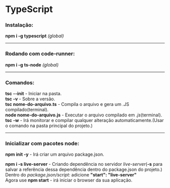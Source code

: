 # TypeScript

### Instalação:
**npm i -g typescript** *(global)*
***
### Rodando com code-runner:
**npm i -g ts-node** *(global)*
***
### Comandos:
**tsc --init** - Iniciar na pasta.<br>
**tsc -v** - Sobre a versão.<br>
 **tsc nome-do-arquivo.ts** - Compila o arquivo e gera um .JS compilado(terminal).<br>
 **node nome-do-arquivo.js** - Executar o arquivo compilado em *.js*(terminal).<br>
 **tsc -w** - Irá monitorar e compilar qualquer alteração automaticamente.(Usar o comando na pasta principal do projeto.)
 ***
### Inicializar com pacotes node:
**npm init -y** - Irá criar um arquivo package.json.<br>

**npm i -s live-server** - Criando dependência no servidor *live-server*(**-s** para salvar a referência dessa dependência dentro do package.json do projeto.)<br>
Dentro do *package.json/script:* adicione **"start": "live-server"**<br>
Agora use **npm start** - irá iniciar o browser da sua aplicação.
